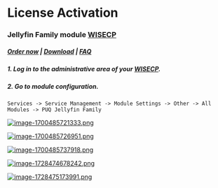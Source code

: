 # License Activation

### Jellyfin Family module **[WISECP](https://puqcloud.com/link.php?id=78)** 

##### [Order now](https://puqcloud.com/index.php?rp=/store/wisecp-module-jellyfin-family) | [Download](https://download.puqcloud.com/WISECP/Product/PUQ_WISECP-Jellyfin-Family/) | [FAQ](https://faq.puqcloud.com/)

##### 1. Log in to the administrative area of your **[WISECP](https://puqcloud.com/link.php?id=78)**.

##### 2. Go to module configuration.

```
Services -> Service Management -> Module Settings -> Other -> All Modules -> PUQ Jellyfin Family
```

[![image-1700485721333.png](https://doc.puq.info/uploads/images/gallery/2023-11/scaled-1680-/image-1700485721333.png)](https://doc.puq.info/uploads/images/gallery/2023-11/image-1700485721333.png)

[![image-1700485726951.png](https://doc.puq.info/uploads/images/gallery/2023-11/scaled-1680-/image-1700485726951.png)](https://doc.puq.info/uploads/images/gallery/2023-11/image-1700485726951.png)

[![image-1700485737918.png](https://doc.puq.info/uploads/images/gallery/2023-11/scaled-1680-/image-1700485737918.png)](https://doc.puq.info/uploads/images/gallery/2023-11/image-1700485737918.png)

[![image-1728474678242.png](https://doc.puq.info/uploads/images/gallery/2024-10/scaled-1680-/image-1728474678242.png)](https://doc.puq.info/uploads/images/gallery/2024-10/image-1728474678242.png)

[![image-1728475173991.png](https://doc.puq.info/uploads/images/gallery/2024-10/scaled-1680-/image-1728475173991.png)](https://doc.puq.info/uploads/images/gallery/2024-10/image-1728475173991.png)